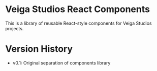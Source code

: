# Veiga Studios React Components
This is a library of reusable React-style components for Veiga Studios projects.

# Version History
- v0.1: Original separation of components library